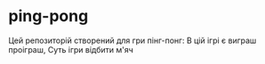 # ping-pong
Цей репозиторій створений для гри пінг-понг:
В цій ігрі є виграш проіграш,
Суть ігри відбити м'яч
